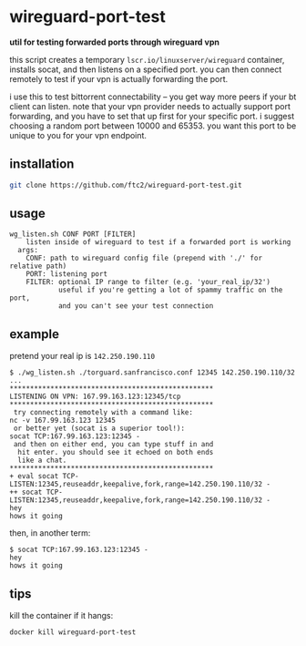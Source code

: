 # wireguard-port-test
**util for testing forwarded ports through wireguard vpn**

this script creates a temporary `lscr.io/linuxserver/wireguard` container, installs socat, and then listens on a specified port. you can then connect remotely to test if your vpn is actually forwarding the port.

i use this to test bittorrent connectability – you get way more peers if your bt client can listen. note that your vpn provider needs to actually support port forwarding, and you have to set that up first for your specific port. i suggest choosing a random port between 10000 and 65353. you want this port to be unique to you for your vpn endpoint.

## installation
```bash
git clone https://github.com/ftc2/wireguard-port-test.git
```

## usage
```
wg_listen.sh CONF PORT [FILTER]
    listen inside of wireguard to test if a forwarded port is working
  args:
    CONF: path to wireguard config file (prepend with './' for relative path)
    PORT: listening port
    FILTER: optional IP range to filter (e.g. 'your_real_ip/32')
            useful if you're getting a lot of spammy traffic on the port,
            and you can't see your test connection
```

## example
pretend your real ip is `142.250.190.110`

```
$ ./wg_listen.sh ./torguard.sanfrancisco.conf 12345 142.250.190.110/32
...
**************************************************
LISTENING ON VPN: 167.99.163.123:12345/tcp
**************************************************
 try connecting remotely with a command like:
nc -v 167.99.163.123 12345
 or better yet (socat is a superior tool!):
socat TCP:167.99.163.123:12345 -
 and then on either end, you can type stuff in and
  hit enter. you should see it echoed on both ends
  like a chat.
**************************************************
+ eval socat TCP-LISTEN:12345,reuseaddr,keepalive,fork,range=142.250.190.110/32 -
++ socat TCP-LISTEN:12345,reuseaddr,keepalive,fork,range=142.250.190.110/32 -
hey
hows it going
```

then, in another term:

```
$ socat TCP:167.99.163.123:12345 -
hey
hows it going
```

## tips
kill the container if it hangs:
```
docker kill wireguard-port-test
```
